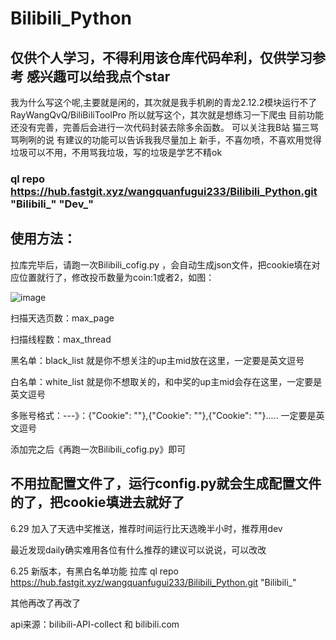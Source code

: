# Bilibili_Python
## 仅供个人学习，不得利用该仓库代码牟利，仅供学习参考  感兴趣可以给我点个star
我为什么写这个呢,主要就是闲的，其次就是我手机刷的青龙2.12.2模块运行不了 RayWangQvQ/BiliBiliToolPro 所以就写这个，其次就是想练习一下爬虫
目前功能还没有完善，完善后会进行一次代码封装去除多余函数。
可以关注我B站 猫三骂骂咧咧的说
有建议的功能可以告诉我我尽量加上
新手，不喜勿喷，不喜欢用觉得垃圾可以不用，不用骂我垃圾，写的垃圾是学艺不精ok

### ql repo https://hub.fastgit.xyz/wangquanfugui233/Bilibili_Python.git "Bilibili_" "Dev_"

## 使用方法：
拉库完毕后，请跑一次Bilibili_cofig.py ，会自动生成json文件，把cookie填在对应位置就行了，修改投币数量为coin:1或者2，如图：

![image](https://user-images.githubusercontent.com/63834404/177083087-42d2cd19-d519-45d7-99ef-acc0eb6fa7a4.png)

扫描天选页数：max_page

扫描线程数：max_thread

黑名单：black_list  就是你不想关注的up主mid放在这里，一定要是英文逗号

白名单：white_list 就是你不想取关的，和中奖的up主mid会存在这里，一定要是英文逗号

多账号格式：---》：{"Cookie": ""},{"Cookie": ""},{"Cookie": ""}.....  一定要是英文逗号

添加完之后《再跑一次Bilibili_cofig.py》即可

## 不用拉配置文件了，运行config.py就会生成配置文件的了，把cookie填进去就好了



6.29 加入了天选中奖推送，推荐时间运行比天选晚半小时，推荐用dev

最近发现daily确实难用各位有什么推荐的建议可以说说，可以改改

6.25 新版本，有黑白名单功能 拉库 ql repo https://hub.fastgit.xyz/wangquanfugui233/Bilibili_Python.git "Bilibili_"

其他再改了再改了

api来源：bilibili-API-collect   和  bilibili.com
